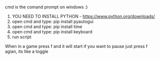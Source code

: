 cmd is the comand prompt on windows :)

1) YOU NEED TO INSTALL PYTHON - https://www.python.org/downloads/
2) open cmd and type: pip install pyautogui
3) open cmd and type: pip install time
4) open cmd and type: pip install keyboard
5) run script

When in a game press f and it will start if you want to pause just press f agian, its like a toggle
